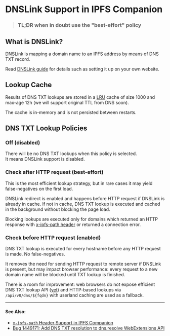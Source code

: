 # DNSLink Support in IPFS Companion

> ### **TL;DR** when in doubt use the "best-effort" policy


## What is DNSLink?

DNSLink is mapping a domain name to an IPFS address by means of DNS TXT record.

Read [DNSLink guide][] for details such as setting it up on your own website.

## Lookup Cache

Results of DNS TXT lookups are stored in a [LRU](https://en.wikipedia.org/wiki/Cache_replacement_policies#Least_Recently_Used) cache of size 1000 and max-age 12h (we will support original TTL from DNS soon).

The cache is in-memory and is not persisted between restarts.

## DNS TXT Lookup Policies

### Off (disabled)

There will be no DNS TXT lookups when this policy is selected.    
It means DNSLink support is disabled.

### Check after HTTP request (best-effort)

This is the most efficient lookup strategy, but in rare cases it may yield
false-negatives on the first load.

DNSLink redirect is enabled and happens before HTTP request if DNSLink is
already in cache. If not in cache, DNS TXT lookup is executed and cached in the
background without blocking the page load.

Blocking lookups are executed only for domains which returned an HTTP response
with [x-ipfs-path header][] or returned a connection error.

### Check before HTTP request (enabled)

DNS TXT lookup is executed for every hostname before any HTTP request is made.
No false-negatives.

It removes the need for sending HTTP request to remote server if DNSLink is
present, but may impact browser performance: every request to a new domain name
will be blocked until TXT lookup is finished.

There is a room for improvement: web browsers do not expose efficient DNS TXT
lookup API ([yet][bug1449171]) and HTTP-based lookups via `/api/v0/dns/${fqdn}`
with userland caching are used as a fallback.


----

#### See Also:

- [`x-ipfs-path` Header Support in IPFS Companion](x-ipfs-path-header.md)
- [Bug 1449171: Add DNS TXT resolution to dns.resolve WebExtensions API][bug1449171]

[dnslink guide]: https://docs.ipfs.io/guides/concepts/dnslink/
[x-ipfs-path header]: x-ipfs-path-header.md
[DoH]: https://en.wikipedia.org/wiki/DNS_over_HTTPS
[bug1449171]: https://bugzilla.mozilla.org/show_bug.cgi?id=1449171
